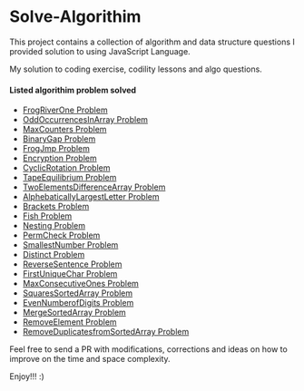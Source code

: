 # Solve-Algorithim

This project contains a collection of algorithm and data structure questions I provided solution to using JavaScript Language.

My solution to coding exercise, codility lessons and algo questions.

#### Listed algorithim problem solved 

+ [FrogRiverOne Problem](https://github.com/Odubolaoluwatimilehin/Solved-Algorithims-Exercise/tree/master/FrogRiverOne%20Problem)
+ [OddOccurrencesInArray Problem](https://github.com/Odubolaoluwatimilehin/Solved-Algorithims-Exercise/tree/master/OddOccurrencesInArray%20Problem)
+ [MaxCounters Problem](https://github.com/Odubolaoluwatimilehin/Solved-Algorithims-Exercise/tree/master/MaxCounters%20Problem)
+ [BinaryGap Problem](https://github.com/Odubolaoluwatimilehin/Solved-Algorithims-Exercise/tree/master/BinaryGap%20Problem)
+ [FrogJmp Problem](https://github.com/Odubolaoluwatimilehin/Solved-Algorithims-Exercise/tree/master/FrogJmp%20Problem)
+ [Encryption Problem](https://github.com/Odubolaoluwatimilehin/Solved-Algorithims-Exercise/tree/master/Encryption%20Problem)
+ [CyclicRotation Problem](https://github.com/Odubolaoluwatimilehin/Solved-Algorithims-Exercise/tree/master/CyclicRotation%20Problem)
+ [TapeEquilibrium Problem](https://github.com/Odubolaoluwatimilehin/Solved-Algorithims-Exercise/tree/master/TapeEquilibrium%20Problem)
+ [TwoElementsDifferenceArray Problem](https://github.com/Odubolaoluwatimilehin/Solved-Algorithims-Exercise/tree/master/TwoElementsDifferenceArray%20Problem)
+ [AlphebaticallyLargestLetter Problem](https://github.com/Odubolaoluwatimilehin/Solved-Algorithims-Exercise/tree/master/AlphebaticallyLargestLetter%20Problem)
+ [Brackets Problem](https://github.com/Odubolaoluwatimilehin/Solve-Algorithim/tree/master/Brackets%20Problem)
+ [Fish Problem](https://github.com/Odubolaoluwatimilehin/Solve-Algorithim/tree/master/Fish%20Problem)
+ [Nesting Problem](https://github.com/Odubolaoluwatimilehin/Solve-Algorithim/tree/master/Nesting%20Problem)
+ [PermCheck Problem](https://github.com/Odubolaoluwatimilehin/Solve-Algorithim/tree/master/PermCheck%20Problem)
+ [SmallestNumber Problem](https://github.com/Odubolaoluwatimilehin/Solve-Algorithim/tree/master/SmallestNumber%20Problem)
+ [Distinct Problem](https://github.com/Odubolaoluwatimilehin/Solve-Algorithim/tree/master/Distinct%20Problem)
+ [ReverseSentence Problem](https://github.com/Odubolaoluwatimilehin/Solve-Algorithim/tree/master/ReverseSentence%20Problem)
+ [FirstUniqueChar Problem](https://github.com/Odubolaoluwatimilehin/Solve-Algorithim/tree/master/FirstUniqueChar%20Problem)
+ [MaxConsecutiveOnes Problem](https://github.com/Odubolaoluwatimilehin/Solved-Algorithm-Problems/tree/master/MaxConsecutiveOnes)
+ [SquaresSortedArray Problem](https://github.com/Odubolaoluwatimilehin/Solved-Algorithm-Problems/tree/master/SquaresSortedArray%20Problem)
+ [EvenNumberofDigits Problem](https://github.com/Odubolaoluwatimilehin/Solved-Algorithm-Problems/tree/master/EvenNumberofDigits%20Problem)
+ [MergeSortedArray Problem](https://github.com/Odubolaoluwatimilehin/Solved-Algorithm-Problems/tree/master/MergeSortedArray%20Problem)
+ [RemoveElement Problem](https://github.com/Odubolaoluwatimilehin/Solved-Algorithm-Problems/tree/master/RemoveElement%20Problem)
+ [RemoveDuplicatesfromSortedArray Problem](hhttps://github.com/Odubolaoluwatimilehin/Solved-Algorithm-Problems/tree/master/RemoveDuplicatesfromSorted%20ArrayProblem)

Feel free to send a PR with modifications, corrections and ideas on how to improve on the time and space complexity.

Enjoy!!! :)


